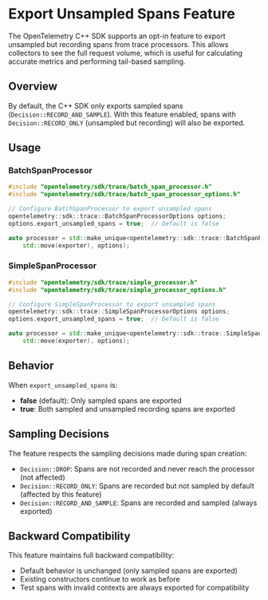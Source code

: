 # Export Unsampled Spans Feature

The OpenTelemetry C++ SDK supports an opt-in feature to export unsampled but recording spans from trace processors. This allows collectors to see the full request volume, which is useful for calculating accurate metrics and performing tail-based sampling.

## Overview

By default, the C++ SDK only exports sampled spans (`Decision::RECORD_AND_SAMPLE`). With this feature enabled, spans with `Decision::RECORD_ONLY` (unsampled but recording) will also be exported.

## Usage

### BatchSpanProcessor

```cpp
#include "opentelemetry/sdk/trace/batch_span_processor.h"
#include "opentelemetry/sdk/trace/batch_span_processor_options.h"

// Configure BatchSpanProcessor to export unsampled spans
opentelemetry::sdk::trace::BatchSpanProcessorOptions options;
options.export_unsampled_spans = true;  // Default is false

auto processor = std::make_unique<opentelemetry::sdk::trace::BatchSpanProcessor>(
    std::move(exporter), options);
```

### SimpleSpanProcessor

```cpp
#include "opentelemetry/sdk/trace/simple_processor.h"
#include "opentelemetry/sdk/trace/simple_processor_options.h"

// Configure SimpleSpanProcessor to export unsampled spans
opentelemetry::sdk::trace::SimpleSpanProcessorOptions options;
options.export_unsampled_spans = true;  // Default is false

auto processor = std::make_unique<opentelemetry::sdk::trace::SimpleSpanProcessor>(
    std::move(exporter), options);
```

## Behavior

When `export_unsampled_spans` is:

- **false** (default): Only sampled spans are exported
- **true**: Both sampled and unsampled recording spans are exported

## Sampling Decisions

The feature respects the sampling decisions made during span creation:

- `Decision::DROP`: Spans are not recorded and never reach the processor (not affected)
- `Decision::RECORD_ONLY`: Spans are recorded but not sampled by default (affected by this feature)
- `Decision::RECORD_AND_SAMPLE`: Spans are recorded and sampled (always exported)

## Backward Compatibility

This feature maintains full backward compatibility:

- Default behavior is unchanged (only sampled spans are exported)
- Existing constructors continue to work as before
- Test spans with invalid contexts are always exported for compatibility